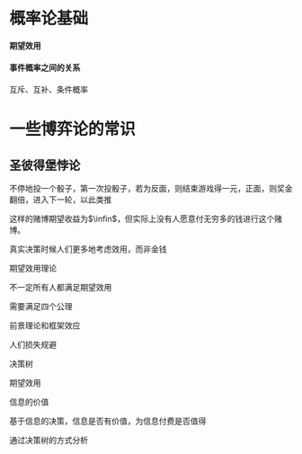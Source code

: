# 概率论基础

#### 期望效用

#### 事件概率之间的关系

互斥、互补、条件概率





# 一些博弈论的常识

## 圣彼得堡悖论

不停地投一个骰子，第一次投骰子，若为反面，则结束游戏得一元，正面，则奖金翻倍，进入下一轮，以此类推

这样的赌博期望收益为$\infin$，但实际上没有人愿意付无穷多的钱进行这个赌博。





真实决策时候人们更多地考虑效用，而非金钱



期望效用理论

不一定所有人都满足期望效用

需要满足四个公理



前景理论和框架效应

人们损失规避





决策树 

期望效用



信息的价值

基于信息的决策，信息是否有价值，为信息付费是否值得

通过决策树的方式分析